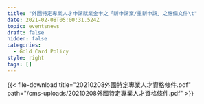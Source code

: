 ```yaml
---
title: "外國特定專業人才申請就業金卡之「新申請案/重新申請」之應備文件\t"
date: 2021-02-08T05:00:31.524Z
topic: eventsnews
draft: false
hidden: false
categories:
  - Gold Card Policy
style: right
tags: []
---
```

{{< file-download title="20210208外國特定專業人才資格條件.pdf" path="/cms-uploads/20210208外國特定專業人才資格條件.pdf" >}}